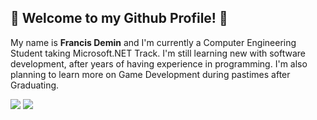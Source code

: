 ## 👋 Welcome to my Github Profile! 👋
My name is **Francis Demin** and I'm currently a Computer Engineering Student taking Microsoft.NET Track. I'm still learning new with software development, after years of having experience in programming. I'm also planning to learn more on Game Development during pastimes after Graduating.

[![](https://img.shields.io/badge/Facebook-informational?style=flat&logo=facebook&logoColor=white&color=1877F2)](https://www.facebook.com/fge.demin)
[![](https://img.shields.io/badge/Instagram-informational?style=flat&logo=instagram&logoColor=white&color=E4405F)](www.instagram.com/fgedemin)

<!--
**FDemin/FDemin** is a ✨ _special_ ✨ repository because its `README.md` (this file) appears on your GitHub profile.

Here are some ideas to get you started:

- 🔭 I’m currently working on ...
- 🌱 I’m currently learning ...
- 👯 I’m looking to collaborate on ...
- 🤔 I’m looking for help with ...
- 💬 Ask me about ...
- 📫 How to reach me: ...
- 😄 Pronouns: ...
- ⚡ Fun fact: ...
-->

